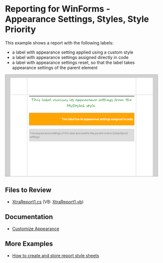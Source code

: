 # Reporting for WinForms - Appearance Settings, Styles, Style Priority


This example shows a report with the following labels:

- a label with appearance setting applied using a custom style
- a label with appearance settings assigned directly in code
- a label with appearance settings reset, so that the label takes appearance settings of the parent element 

![Report Styles and Priority](Images/screenshot.png)

## Files to Review

* [XtraReport1.cs](CS/XtraReport1.cs) (VB: [XtraReport1.vb](VB/XtraReport1.vb))

## Documentation

- [Customize Appearance](https://docs.devexpress.com/XtraReports/2614/detailed-guide-to-devexpress-reporting/customize-appearance)


## More Examples

- [How to create and store report style sheets](https://github.com/DevExpress-Examples/Reporting_how-to-create-and-store-report-style-sheets-e486)
